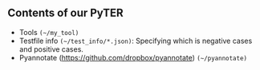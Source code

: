 ## Contents of our PyTER

* Tools `(~/my_tool)`
* Testfile info `(~/test_info/*.json)`: Specifying which is negative cases and positive cases.  
* Pyannotate (https://github.com/dropbox/pyannotate) `(~/pyannotate)`
